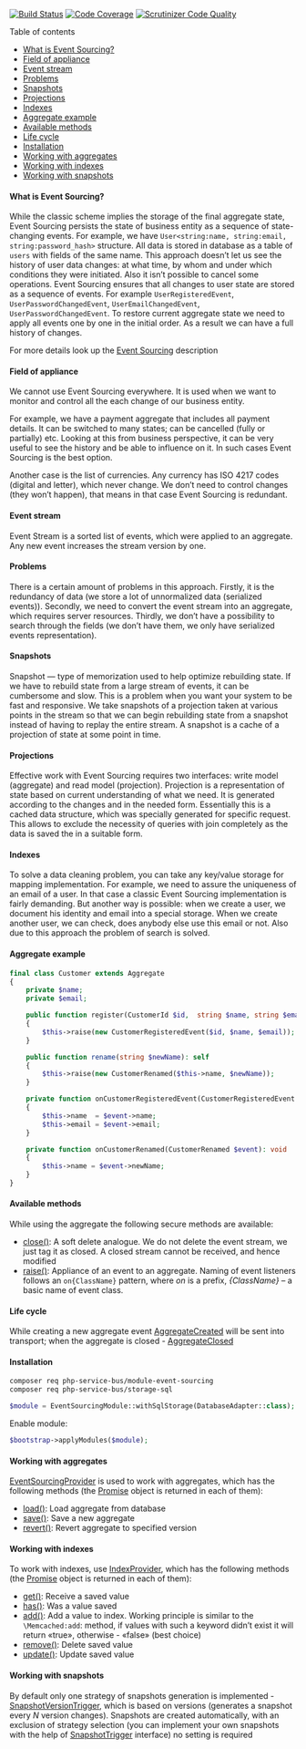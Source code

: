 [![Build Status](https://travis-ci.org/php-service-bus/module-event-sourcing.svg?branch=v3.0)](https://travis-ci.org/php-service-bus/module-event-sourcing)
[![Code Coverage](https://scrutinizer-ci.com/g/php-service-bus/module-event-sourcing/badges/coverage.png?b=v3.0)](https://scrutinizer-ci.com/g/php-service-bus/module-event-sourcing/?branch=v3.0)
[![Scrutinizer Code Quality](https://scrutinizer-ci.com/g/php-service-bus/module-event-sourcing/badges/quality-score.png?b=v3.0)](https://scrutinizer-ci.com/g/php-service-bus/module-event-sourcing/?branch=v3.0)

Table of contents
* [What is Event Sourcing?](https://github.com/php-service-bus/module-event-sourcing#what-is-event-sourcing)
* [Field of appliance](https://github.com/php-service-bus/module-event-sourcing#field-of-appliance)
* [Event stream](https://github.com/php-service-bus/module-event-sourcing#event-stream)
* [Problems](https://github.com/php-service-bus/module-event-sourcing#problems)
* [Snapshots](https://github.com/php-service-bus/module-event-sourcing#snapshots)
* [Projections](https://github.com/php-service-bus/module-event-sourcing#projections)
* [Indexes](https://github.com/php-service-bus/module-event-sourcing#indexes)
* [Aggregate example](https://github.com/php-service-bus/module-event-sourcing#aggregate-example)
* [Available methods](https://github.com/php-service-bus/module-event-sourcing#available-methods)
* [Life cycle](https://github.com/php-service-bus/module-event-sourcing#life-cycle)
* [Installation](https://github.com/php-service-bus/module-event-sourcing#installation)
* [Working with aggregates](https://github.com/php-service-bus/module-event-sourcing#working-with-aggregates)
* [Working with indexes](https://github.com/php-service-bus/module-event-sourcing#working-with-indexes)
* [Working with snapshots](https://github.com/php-service-bus/module-event-sourcing#working-with-snapshots)

#### What is Event Sourcing?
While the classic scheme implies the storage of the final aggregate state, Event Sourcing persists the state of business entity as a sequence of state-changing events. For example, we have ```User<string:name, string:email, string:password_hash>``` structure. All data is stored in database as a table of ```users``` with fields of the same name. This approach doesn’t let us see the history of user data changes: at what time, by whom and under which conditions they were initiated. Also it isn’t possible to cancel some operations. Event Sourcing ensures that all changes to user state are stored as a sequence of events. For example ```UserRegisteredEvent```, ```UserPasswordChangedEvent```, ```UserEmailChangedEvent```, ```UserPasswordChangedEvent```. To restore current aggregate state we need to apply all events one by one in the initial order. As a result we can have a full history of changes.

For more details look up the [Event Sourcing](https://microservices.io/patterns/data/event-sourcing.html) description

#### Field of appliance
We cannot use Event Sourcing everywhere. It is used when we want to monitor and control all the each change of our business entity.

For example, we have a payment aggregate that includes all payment details. It can be switched to many states; can be cancelled (fully or partially) etc. Looking at this from business perspective, it can be very useful to see the history and be able to influence on it. In such cases Event Sourcing is the best option.

Another case is the list of currencies. Any currency has ISO 4217 codes (digital and letter), which never change. We don’t need to control changes (they won’t happen), that means in that case Event Sourcing is redundant.

#### Event stream
Event Stream is a sorted list of events, which were applied to an aggregate. Any new event increases the stream version by one.

#### Problems
There is a certain amount of problems in this approach. Firstly, it is the redundancy of data (we store a lot of unnormalized data (serialized events)). Secondly, we need to convert the event stream into an aggregate, which requires server resources. Thirdly, we don’t have a possibility to search through the fields (we don’t have them, we only have serialized events representation).

#### Snapshots
Snapshot — type of memorization used to help optimize rebuilding state. If we have to rebuild state from a large stream of events, it can be cumbersome and slow. This is a problem when you want your system to be fast and responsive. We take snapshots of a projection taken at various points in the stream so that we can begin rebuilding state from a snapshot instead of having to replay the entire stream. A snapshot is a cache of a projection of state at some point in time.

#### Projections
Effective work with Event Sourcing requires two interfaces: write model (aggregate) and read model (projection). Projection is a representation of state based on current understanding of what we need. It is generated according to the changes and in the needed form. Essentially this is a cached data structure, which was specially generated for specific request. This allows to exclude the necessity of queries with join completely as the data is saved the in a suitable form.

#### Indexes
To solve a data cleaning problem, you can take any key/value storage for mapping implementation. For example, we need to assure the uniqueness of an email of a user. In that case a classic Event Sourcing implementation is fairly demanding. But another way is possible: when we create a user, we document his identity and email into a special storage. When we create another user, we can check, does anybody else use this email or not. Also due to this approach the problem of search is solved.

#### Aggregate example
```php
final class Customer extends Aggregate
{
    private $name;
    private $email;

    public function register(CustomerId $id,  string $name, string $email): void
    {
        $this->raise(new CustomerRegisteredEvent($id, $name, $email));
    }

    public function rename(string $newName): self
    {
        $this->raise(new CustomerRenamed($this->name, $newName));
    }

    private function onCustomerRegisteredEvent(CustomerRegisteredEvent $event): void
    {
        $this->name  = $event->name;
        $this->email = $event->email;
    }

    private function onCustomerRenamed(CustomerRenamed $event): void
    {
        $this->name = $event->newName;
    }
}
```
#### Available methods
While using the aggregate the following secure methods are available:
* [close()](https://github.com/php-service-bus/event-sourcing/blob/v3.0/src/Aggregate.php#L150): A soft delete analogue. We do not delete the event stream, we just tag it as closed. A closed stream cannot be received, and hence modified
* [raise()](https://github.com/php-service-bus/event-sourcing/blob/v3.0/src/Aggregate.php#L120): Appliance of an event to an aggregate. Naming of event listeners follows an ```on{ClassName}``` pattern, where *on* is a prefix, *{ClassName}* – a basic name of event class.

#### Life cycle
While creating a new aggregate event [AggregateCreated](https://github.com/php-service-bus/event-sourcing/blob/v3.0/src/Contract/AggregateCreated.php) will be sent into transport;  when the aggregate is closed - [AggregateClosed](https://github.com/php-service-bus/event-sourcing/blob/v3.0/src/Contract/AggregateClosed.php)

#### Installation
```bash
composer req php-service-bus/module-event-sourcing
composer req php-service-bus/storage-sql
```

```php
$module = EventSourcingModule::withSqlStorage(DatabaseAdapter::class);
```

Enable module:

```php
$bootstrap->applyModules($module);
```

#### Working with aggregates
[EventSourcingProvider](https://github.com/php-service-bus/module-event-sourcing/blob/v3.0/src/EventSourcingProvider.php) is used to work with aggregates, which has the following methods  (the [Promise](https://github.com/amphp/amp/blob/v3.0/lib/Promise.php) object is returned in each of them):
* [load()](https://github.com/php-service-bus/module-event-sourcing/blob/v3.0/src/EventSourcingProvider.php#L63): Load aggregate from database
* [save()](https://github.com/php-service-bus/module-event-sourcing/blob/v3.0/src/EventSourcingProvider.php#L106): Save a new aggregate
* [revert()](https://github.com/php-service-bus/module-event-sourcing/blob/v3.0/src/EventSourcingProvider.php#L175): Revert aggregate to specified version

#### Working with indexes
To work with indexes, use [IndexProvider](https://github.com/php-service-bus/module-event-sourcing/blob/v3.0/src/IndexProvider.php), which has the following methods  (the [Promise](https://github.com/amphp/amp/blob/v3.0/lib/Promise.php) object is returned in each of them):
* [get()](https://github.com/php-service-bus/module-event-sourcing/blob/v3.0/src/IndexProvider.php#L53): Receive a saved value
* [has()](https://github.com/php-service-bus/module-event-sourcing/blob/v3.0/src/IndexProvider.php#L90): Was a value saved
* [add()](https://github.com/php-service-bus/module-event-sourcing/blob/v3.0/src/IndexProvider.php#L128): Add a value to index. Working principle is similar to the ```\Memcached:add```: method, if values with such a keyword didn’t exist it will return «true», otherwise - «false» (best choice)
* [remove()](https://github.com/php-service-bus/module-event-sourcing/blob/v3.0/src/IndexProvider.php#L168): Delete saved value
* [update()](https://github.com/php-service-bus/module-event-sourcing/blob/v3.0/src/IndexProvider.php#L200): Update saved value

#### Working with snapshots
By default only one strategy of snapshots generation is implemented - [SnapshotVersionTrigger](https://github.com/php-service-bus/event-sourcing/blob/v3.0/src/Snapshots/Triggers/SnapshotVersionTrigger.php), which is based on versions (generates a snapshot every *N* version changes). Snapshots are created automatically, with an exclusion of strategy selection (you can implement your own snapshots with the help of  [SnapshotTrigger](https://github.com/php-service-bus/event-sourcing/blob/v3.0/src/Snapshots/Triggers/SnapshotTrigger.php) interface) no setting is required

